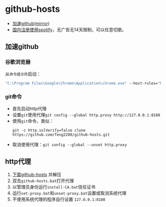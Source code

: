 # github-hosts

- [加速github](https://github.com/feng2208/github-hosts)([mirror](https://feng2208.pages.dev/github-hosts))
- [国内注册使用spotify](https://feng2208.pages.dev/posts/spotify)，无广告无14天限制，可以任意切歌。



## 加速github
### 谷歌浏览器

从`命令提示符`启动：
```bat
"C:\Program Files\Google\Chrome\Application\chrome.exe" --host-rules="MAP github.com octocaptcha.com, MAP github.githubassets.com yelp.com, MAP *.githubusercontent.com githubusercontent.com" --host-resolver-rules="MAP octocaptcha.com 20.27.177.113, MAP yelp.com 199.232.240.116, MAP githubusercontent.com 199.232.176.133"

```

### git命令
- 首先启动http代理
- 设置`git`使用代理`git config --global http.proxy http://127.0.0.1:8180`
- 使用`git`命令，类似：
  ```
  git -c http.sslVerify=false clone https://github.com/feng2208/github-hosts.git
  ```
- 取消使用代理：`git config --global --unset http.proxy`


## http代理
1. [下载github-hosts](https://github.com/feng2208/github-hosts/archive/refs/heads/main.zip) 并解压
2. 双击`github-hosts.bat`打开代理
3. 以管理员身份运行`install-CA.bat`信任证书
4. 运行`set-proxy.bat`和`unset-proxy.bat`设置或取消系统代理
5. 不使用系统代理的程序自行设置 `127.0.0.1:8180`

